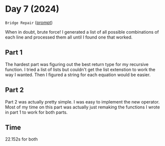 # Day 7 (2024)

`Bridge Repair` ([prompt](https://adventofcode.com/2024/day/7))

When in doubt, brute force! I generated a list of all possible combinations of each line and processed them all until I found one that worked. 

## Part 1

The hardest part was figuring out the best return type for my recursive function. I tried a list of lists but couldn't get the list extenstion to work the way I wanted. Then I figured a string for each equation would be easier. 

## Part 2

Part 2 was actually pretty simple. I was easy to implement the new operator. Most of my time on this part was actually just remaking the functions I wrote in part 1 to work for both parts.

## Time

22.152s for both